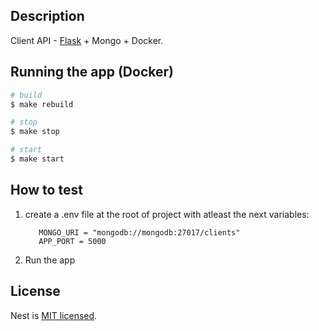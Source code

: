 
## Description

Client API - [Flask](https://flask.palletsprojects.com/en/3.0.x/) + Mongo + Docker.




## Running the app (Docker)

```bash
# build
$ make rebuild

# stop
$ make stop

# start
$ make start

```
## How to test
1. create a .env file at the root of project with atleast the next variables:
   ```
      MONGO_URI = "mongodb://mongodb:27017/clients"
      APP_PORT = 5000
   ```
2. Run the app

## License

Nest is [MIT licensed](LICENSE).
